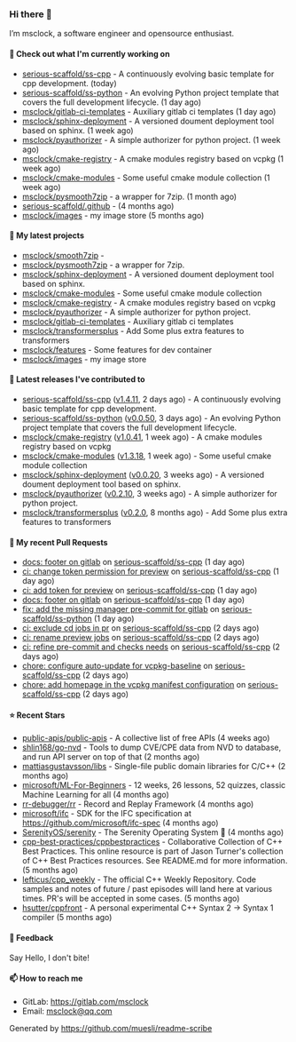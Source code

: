 ### Hi there 👋

I’m msclock, a software engineer and opensource enthusiast.

#### 👷 Check out what I'm currently working on

- [serious-scaffold/ss-cpp](https://github.com/serious-scaffold/ss-cpp) - A continuously evolving basic template for cpp development. (today)
- [serious-scaffold/ss-python](https://github.com/serious-scaffold/ss-python) - An evolving Python project template that covers the full development lifecycle. (1 day ago)
- [msclock/gitlab-ci-templates](https://github.com/msclock/gitlab-ci-templates) - Auxiliary gitlab ci templates (1 day ago)
- [msclock/sphinx-deployment](https://github.com/msclock/sphinx-deployment) - A versioned doument deployment tool based on sphinx. (1 week ago)
- [msclock/pyauthorizer](https://github.com/msclock/pyauthorizer) - A simple authorizer for python project. (1 week ago)
- [msclock/cmake-registry](https://github.com/msclock/cmake-registry) - A cmake modules registry based on vcpkg (1 week ago)
- [msclock/cmake-modules](https://github.com/msclock/cmake-modules) - Some useful cmake module collection (1 week ago)
- [msclock/pysmooth7zip](https://github.com/msclock/pysmooth7zip) - a wrapper for 7zip. (1 month ago)
- [serious-scaffold/.github](https://github.com/serious-scaffold/.github) -  (4 months ago)
- [msclock/images](https://github.com/msclock/images) - my image store (5 months ago)

#### 🌱 My latest projects

- [msclock/smooth7zip](https://github.com/msclock/smooth7zip) - 
- [msclock/pysmooth7zip](https://github.com/msclock/pysmooth7zip) - a wrapper for 7zip.
- [msclock/sphinx-deployment](https://github.com/msclock/sphinx-deployment) - A versioned doument deployment tool based on sphinx.
- [msclock/cmake-modules](https://github.com/msclock/cmake-modules) - Some useful cmake module collection
- [msclock/cmake-registry](https://github.com/msclock/cmake-registry) - A cmake modules registry based on vcpkg
- [msclock/pyauthorizer](https://github.com/msclock/pyauthorizer) - A simple authorizer for python project.
- [msclock/gitlab-ci-templates](https://github.com/msclock/gitlab-ci-templates) - Auxiliary gitlab ci templates
- [msclock/transformersplus](https://github.com/msclock/transformersplus) - Add Some plus extra features to transformers
- [msclock/features](https://github.com/msclock/features) - Some features for dev container
- [msclock/images](https://github.com/msclock/images) - my image store

#### 🔭 Latest releases I've contributed to

- [serious-scaffold/ss-cpp](https://github.com/serious-scaffold/ss-cpp) ([v1.4.11](https://github.com/serious-scaffold/ss-cpp/releases/tag/v1.4.11), 2 days ago) - A continuously evolving basic template for cpp development.
- [serious-scaffold/ss-python](https://github.com/serious-scaffold/ss-python) ([v0.0.50](https://github.com/serious-scaffold/ss-python/releases/tag/v0.0.50), 3 days ago) - An evolving Python project template that covers the full development lifecycle.
- [msclock/cmake-registry](https://github.com/msclock/cmake-registry) ([v1.0.41](https://github.com/msclock/cmake-registry/releases/tag/v1.0.41), 1 week ago) - A cmake modules registry based on vcpkg
- [msclock/cmake-modules](https://github.com/msclock/cmake-modules) ([v1.3.18](https://github.com/msclock/cmake-modules/releases/tag/v1.3.18), 1 week ago) - Some useful cmake module collection
- [msclock/sphinx-deployment](https://github.com/msclock/sphinx-deployment) ([v0.0.20](https://github.com/msclock/sphinx-deployment/releases/tag/v0.0.20), 3 weeks ago) - A versioned doument deployment tool based on sphinx.
- [msclock/pyauthorizer](https://github.com/msclock/pyauthorizer) ([v0.2.10](https://github.com/msclock/pyauthorizer/releases/tag/v0.2.10), 3 weeks ago) - A simple authorizer for python project.
- [msclock/transformersplus](https://github.com/msclock/transformersplus) ([v0.2.0](https://github.com/msclock/transformersplus/releases/tag/v0.2.0), 8 months ago) - Add Some plus extra features to transformers

#### 🔨 My recent Pull Requests

- [docs: footer on gitlab](https://github.com/serious-scaffold/ss-cpp/pull/153) on [serious-scaffold/ss-cpp](https://github.com/serious-scaffold/ss-cpp) (1 day ago)
- [ci: change token permission for preview](https://github.com/serious-scaffold/ss-cpp/pull/152) on [serious-scaffold/ss-cpp](https://github.com/serious-scaffold/ss-cpp) (1 day ago)
- [ci: add token for preview](https://github.com/serious-scaffold/ss-cpp/pull/151) on [serious-scaffold/ss-cpp](https://github.com/serious-scaffold/ss-cpp) (1 day ago)
- [docs: footer on gitlab](https://github.com/serious-scaffold/ss-cpp/pull/150) on [serious-scaffold/ss-cpp](https://github.com/serious-scaffold/ss-cpp) (1 day ago)
- [fix: add the missing manager pre-commit for gitlab](https://github.com/serious-scaffold/ss-python/pull/443) on [serious-scaffold/ss-python](https://github.com/serious-scaffold/ss-python) (1 day ago)
- [ci: exclude cd jobs in pr](https://github.com/serious-scaffold/ss-cpp/pull/148) on [serious-scaffold/ss-cpp](https://github.com/serious-scaffold/ss-cpp) (2 days ago)
- [ci: rename preview jobs](https://github.com/serious-scaffold/ss-cpp/pull/147) on [serious-scaffold/ss-cpp](https://github.com/serious-scaffold/ss-cpp) (2 days ago)
- [ci: refine pre-commit and checks needs](https://github.com/serious-scaffold/ss-cpp/pull/146) on [serious-scaffold/ss-cpp](https://github.com/serious-scaffold/ss-cpp) (2 days ago)
- [chore: configure auto-update for vcpkg-baseline](https://github.com/serious-scaffold/ss-cpp/pull/145) on [serious-scaffold/ss-cpp](https://github.com/serious-scaffold/ss-cpp) (2 days ago)
- [chore: add homepage in the vcpkg manifest configuration](https://github.com/serious-scaffold/ss-cpp/pull/144) on [serious-scaffold/ss-cpp](https://github.com/serious-scaffold/ss-cpp) (2 days ago)

#### ⭐ Recent Stars

- [public-apis/public-apis](https://github.com/public-apis/public-apis) - A collective list of free APIs (4 weeks ago)
- [shlin168/go-nvd](https://github.com/shlin168/go-nvd) - Tools to dump CVE/CPE data from NVD to database, and run API server on top of that (2 months ago)
- [mattiasgustavsson/libs](https://github.com/mattiasgustavsson/libs) - Single-file public domain libraries for C/C&#43;&#43; (2 months ago)
- [microsoft/ML-For-Beginners](https://github.com/microsoft/ML-For-Beginners) - 12 weeks, 26 lessons, 52 quizzes, classic Machine Learning for all (4 months ago)
- [rr-debugger/rr](https://github.com/rr-debugger/rr) - Record and Replay Framework (4 months ago)
- [microsoft/ifc](https://github.com/microsoft/ifc) - SDK for the IFC specification at https://github.com/microsoft/ifc-spec (4 months ago)
- [SerenityOS/serenity](https://github.com/SerenityOS/serenity) - The Serenity Operating System 🐞 (4 months ago)
- [cpp-best-practices/cppbestpractices](https://github.com/cpp-best-practices/cppbestpractices) - Collaborative Collection of C&#43;&#43; Best Practices. This online resource is part of Jason Turner&#39;s collection of C&#43;&#43; Best Practices resources. See README.md for more information. (5 months ago)
- [lefticus/cpp_weekly](https://github.com/lefticus/cpp_weekly) - The official C&#43;&#43; Weekly Repository. Code samples and notes of future / past episodes will land here at various times. PR&#39;s will be accepted in some cases. (5 months ago)
- [hsutter/cppfront](https://github.com/hsutter/cppfront) - A personal experimental C&#43;&#43; Syntax 2 -&gt; Syntax 1 compiler (5 months ago)

#### 💬 Feedback

Say Hello, I don't bite!

#### 📫 How to reach me

- GitLab: https://gitlab.com/msclock
- Email: msclock@qq.com

Generated by https://github.com/muesli/readme-scribe
